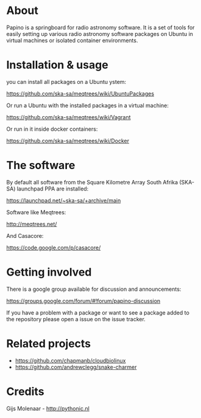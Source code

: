 About
======

Papino is a springboard for radio astronomy software. It is a
set of tools for easily setting up various radio
astronomy software packages on Ubuntu in virtual machines or isolated
container environments.


Installation & usage
====================

you can install all packages on a Ubuntu ystem:

https://github.com/ska-sa/meqtrees/wiki/UbuntuPackages

Or run a Ubuntu with the installed packages
in a virtual machine:

https://github.com/ska-sa/meqtrees/wiki/Vagrant

Or run in it inside docker containers:

https://github.com/ska-sa/meqtrees/wiki/Docker


The software
============

By default all software from the Square Kilometre Array South
Afrika (SKA-SA) launchpad PPA are installed:

https://launchpad.net/~ska-sa/+archive/main

Software like Meqtrees:

http://meqtrees.net/

And Casacore:

https://code.google.com/p/casacore/


Getting involved
================

There is a google group available for discussion and announcements:


https://groups.google.com/forum/#!forum/papino-discussion

If you have a problem with a package or want to see a package added to the repository please open a issue on the issue tracker.



Related projects
================

 * https://github.com/chapmanb/cloudbiolinux
 * https://github.com/andrewclegg/snake-charmer


Credits
=======

Gijs Molenaar - http://pythonic.nl
